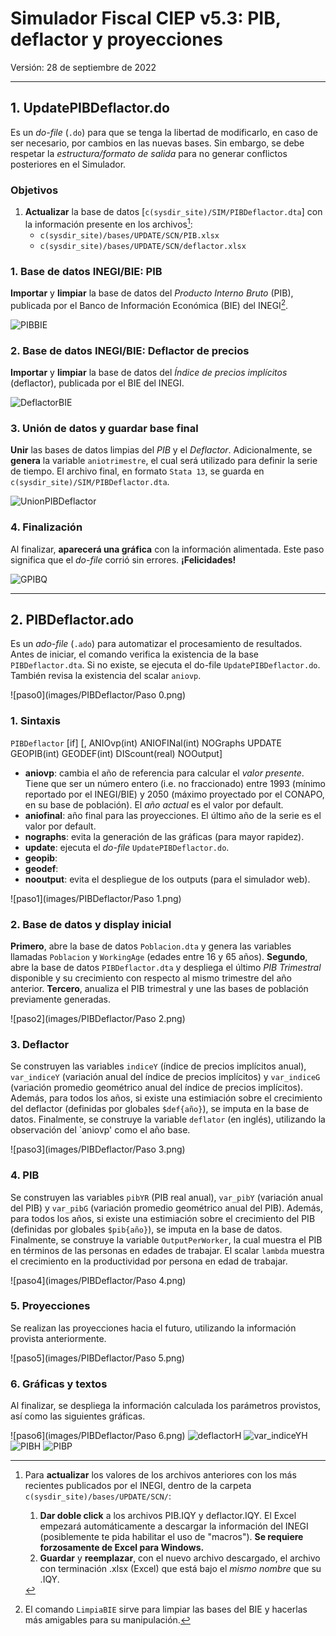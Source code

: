 # Simulador Fiscal CIEP v5.3: PIB, deflactor y proyecciones

Versión: 28 de septiembre de 2022


---


## 1. UpdatePIBDeflactor.do
Es un *do-file* (`.do`) para que se tenga la libertad de modificarlo, en caso de ser necesario, por cambios en las nuevas bases. Sin embargo, se debe respetar la *estructura/formato de salida* para no generar conflictos posteriores en el Simulador. 



### Objetivos
1. **Actualizar** la base de datos [`c(sysdir_site)/SIM/PIBDeflactor.dta`] con la información presente en los archivos[^1]:
    - `c(sysdir_site)/bases/UPDATE/SCN/PIB.xlsx`
    - `c(sysdir_site)/bases/UPDATE/SCN/deflactor.xlsx`

[^1]: Para **actualizar** los valores de los archivos anteriores con los más recientes publicados por el INEGI, dentro de la carpeta `c(sysdir_site)/bases/UPDATE/SCN/`:
    1. **Dar doble click** a los archivos PIB.IQY y deflactor.IQY. El Excel empezará automáticamente a descargar la información del INEGI (posiblemente te pida habilitar el uso de "macros"). **Se requiere forzosamente de Excel para Windows.**
    2. **Guardar** y **reemplazar**, con el nuevo archivo descargado, el archivo con terminación .xlsx (Excel) que está bajo el _mismo nombre_ que su .IQY.



### 1. Base de datos INEGI/BIE: PIB
**Importar** y **limpiar** la base de datos del *Producto Interno Bruto* (PIB), publicada por el Banco de Información Económica (BIE) del INEGI[^2].

![PIBBIE](images/PIBDeflactor/PIBBIE.png)

[^2]: El comando `LimpiaBIE` sirve para limpiar las bases del BIE y hacerlas más amigables para su manipulación.



### 2. Base de datos INEGI/BIE: Deflactor de precios
**Importar** y **limpiar** la base de datos del *Índice de precios implícitos* (deflactor), publicada por el BIE del INEGI.

![DeflactorBIE](images/PIBDeflactor/DeflactorBIE.png)



### 3. Unión de datos y guardar base final
**Unir** las bases de datos limpias del *PIB* y el *Deflactor*. Adicionalmente, se **genera** la variable `aniotrimestre`, el cual será utilizado para definir la serie de tiempo. El archivo final, en formato `Stata 13`, se guarda en `c(sysdir_site)/SIM/PIBDeflactor.dta`.

![UnionPIBDeflactor](images/PIBDeflactor/union.png)



### 4. Finalización
Al finalizar, **aparecerá una gráfica** con la información alimentada. Este paso significa que el *do-file* corrió sin errores. **¡Felicidades!**

![GPIBQ](images/PIBDeflactor/UpdatePIBDeflactor.png)


---


## 2. PIBDeflactor.ado
Es un *ado-file* (`.ado`) para automatizar el procesamiento de resultados. Antes de iniciar, el comando verifica la existencia de la base `PIBDeflactor.dta`. Si no existe, se ejecuta el do-file `UpdatePIBDeflactor.do`. También revisa la existencia del scalar `aniovp`.

![paso0](images/PIBDeflactor/Paso 0.png)


### 1. Sintaxis
`PIBDeflactor` [if] [, ANIOvp(int) ANIOFINal(int) NOGraphs UPDATE GEOPIB(int) GEODEF(int) DIScount(real) NOOutput]

- **aniovp**: cambia el año de referencia para calcular el *valor presente*. Tiene que ser un número entero (i.e. no fraccionado) entre 1993 (mínimo reportado por el INEGI/BIE) y 2050 (máximo proyectado por el CONAPO, en su base de población). El *año actual* es el valor por default.
- **aniofinal**: año final para las proyecciones. El último año de la serie es el valor por default.
- **nographs**: evita la generación de las gráficas (para mayor rapidez).
- **update**: ejecuta el *do-file* `UpdatePIBDeflactor.do`.
- **geopib**:
- **geodef**:
- **nooutput**: evita el despliegue de los outputs (para el simulador web).

![paso1](images/PIBDeflactor/Paso 1.png)



### 2. Base de datos y display inicial
**Primero**, abre la base de datos `Poblacion.dta` y genera las variables llamadas `Poblacion` y  `WorkingAge` (edades entre 16 y 65 años). **Segundo**, abre la base de datos `PIBDeflactor.dta` y despliega el último *PIB Trimestral* disponible y su crecimiento con respecto al mismo trimestre del año anterior. **Tercero**, anualiza el PIB trimestral y une las bases de población previamente generadas.

![paso2](images/PIBDeflactor/Paso 2.png)



### 3. Deflactor
Se construyen las variables `indiceY` (índice de precios implícitos anual), `var_indiceY` (variación anual del índice de precios implícitos) y `var_indiceG` (variación promedio geométrico anual del índice de precios implícitos). Además, para todos los años, si existe una estimiación sobre el crecimiento del deflactor (definidas por globales `$def{año}`), se imputa en la base de datos. Finalmente, se construye la variable `deflator` (en inglés), utilizando la observación del `aniovp' como el año base.

![paso3](images/PIBDeflactor/Paso 3.png)



### 4. PIB
Se construyen las variables `pibYR` (PIB real anual), `var_pibY` (variación anual del PIB) y `var_pibG` (variación promedio geométrico anual del PIB). Además, para todos los años, si existe una estimiación sobre el crecimiento del PIB (definidas por globales `$pib{año}`), se imputa en la base de datos. Finalmente, se construye la variable `OutputPerWorker`, la cual muestra el PIB en términos de las personas en edades de trabajar. El scalar `lambda` muestra el crecimiento en la productividad por persona en edad de trabajar.

![paso4](images/PIBDeflactor/Paso 4.png)



### 5. Proyecciones
Se realizan las proyecciones hacia el futuro, utilizando la información provista anteriormente.

![paso5](images/PIBDeflactor/Paso 5.png)



### 6. Gráficas y textos
Al finalizar, se despliega la información calculada los parámetros provistos, así como las siguientes gráficas.

![paso6](images/PIBDeflactor/Paso 6.png)
![deflactorH](images/PIBDeflactor/deflactorH.png)
![var_indiceYH](images/PIBDeflactor/var_indiceYH.png)
![PIBH](images/PIBDeflactor/PIBH.png)
![PIBP](images/PIBDeflactor/PIBP.png)

